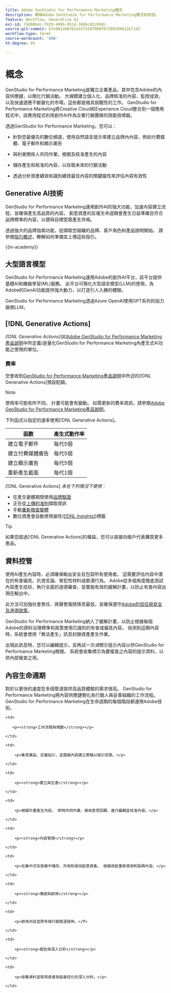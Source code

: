```yaml
---
title: Adobe GenStudio for Performance Marketing概念
description: 瞭解Adobe GenStudio for Performance Marketing概念和術語。
feature: Workflow, Generative AI
exl-id: 7dd00b4c-f429-499b-851d-3606c82c09dc
source-git-commit: bfe961a06f62e55f3207088f6f390204b12e7142
workflow-type: tm+mt
source-wordcount: '698'
ht-degree: 0%

---
```


# 概念

GenStudio for Performance Marketing是獨立企業產品，其中包含Adobe的內容供應鏈，以簡化行銷活動。 大規模建立個人化、品牌核准的內容、監控成效，以及快速適應不斷變化的市場，這些都是極具挑戰性的工作。 GenStudio for Performance Marketing將Creative Cloud和Experience Cloud整合到一個應用程式中，該應用程式利用創作AI作為企業行銷團隊的效能倍增器。

透過GenStudio for Performance Marketing，您可以：

* 針對您最優先的數位頻道，使用自然語言提示來建立品牌內內容，例如付費媒體、電子郵件和顯示廣告

* 與利害關係人共同作業，檢閱及核准產生的內容
* 儲存產生和核准的內容，以存取未來的行銷活動
* 透過分析資產績效和識別績效最佳內容的關鍵屬性來評估內容有效性

## Generative AI技術

GenStudio for Performance Marketing運用創作AI的強大功能，加速內容建立流程，並確保產生高品質的內容。 創意資產的反複生命週期會產生日益準確且符合品牌標準的內容，以便與目標受眾產生共鳴。

透過強大的品牌指南功能，從擷取您組織的品牌、客戶角色和產品說明開始。 請參閱[指引概述](../user-guide/guidelines/overview.md)，瞭解如何準備並上傳這些指引。

{{in-academy}}

## 大型語言模型

GenStudio for Performance Marketing運用Adobe的創作AI平台，該平台提供基礎AI和機器學習(ML)服務。 此平台可簡化大型語言模型(LLM)的使用，為Adobe的GenAI功能提供強大動力，以打造引人入勝的體驗。

GenStudio for Performance Marketing透過Azure OpenAI使用GPT系列的協力廠商LLM。<!-- Claude, and Gemini models. -->

## [!DNL Generative Actions]

_[!DNL Generative Actions]_(如[Adobe GenStudio for Performance Marketing產品說明](https://helpx.adobe.com/legal/product-descriptions/adobe-genstudio-for-performance-marketing---product-description.html)中所定義)是量化GenStudio for Performance Marketing內產生式AI功能之使用的單位。

<!-- Add example about usage mode?
Where users check how many generative actions they have left
How they re-up their genactions
If genactions roll over month to month or not -->

### 費率

您會收到[GenStudio for Performance Marketing產品說明](https://helpx.adobe.com/legal/product-descriptions/adobe-genstudio-for-performance-marketing---product-description.html)中所述的[!DNL Generative Actions]預設配額。

>[!NOTE]
>
>使用率可能有所不同。 計畫可能會有變動。 如需更新的費率資訊，請參閱[Adobe GenStudio for Performance Marketing產品說明](https://helpx.adobe.com/legal/product-descriptions/adobe-genstudio-for-performance-marketing---product-description.html)。

下列函式以指定的速率使用[!DNL Generative Actions]。

| 函數 | 產生式動作率 |
| -----------------------  | ------------------ |
| 建立電子郵件 | 每代5個 |
| 建立付費媒體廣告 | 每代5個 |
| 建立顯示廣告 | 每代5個 |
| 重新產生截面 | 每代1個 |

<!-- | Generate on-brand images | 1 per prompt  |
| Translation              | 1 per prompt  |
| Video: ADLS              | 1 per prompt  |
| Video: TTS + Avatar      | 1 per prompt  | -->

[!DNL Generative Actions] _未在下列情況下使用_：

* 在產生變體期間使用[品牌驗證](/help/user-guide/guidelines/brand-validation.md)
* 正在從[上傳的准則](/help/user-guide/guidelines/add-guidelines.md)擷取資訊
* 手動[重新檢查變體](/help/user-guide/guidelines/brand-validation.md#improve-brand-alignment)
* 數位資產會自動使用屬性([[!DNL Insights]](/help/user-guide/insights/overview.md))標籤

>[!TIP]
>
>如果您超過[!DNL Generative Actions]的權益，您可以直接向帳戶代表購買更多產品。

## 資料控管

使用AI產生內容時，必須確保輸出安全且包容所有使用者。 這需要評估內容中潛在的有害偏見、仇恨言論、冒犯性材料或褻瀆行為。 Adobe從多個角度徹底測試內容產生技術，執行全面的道德審查，並實施有效的緩解計畫，以防止有害內容出現在輸出中。

此方法可加強社會責任、將聲譽風險降至最低，並確保遵守[Adobe的信任與安全及道德政策](https://www.adobe.com/content/dam/cc/en/ai-ethics/pdfs/Adobe-AI-Ethics-Principles.pdf)。

GenStudio for Performance Marketing納入了緩解計畫，以防止根據每個Adobe的資料治理標準和政策使用已識別的有害或偏見內容。 偵測到這類內容時，系統會使用「無法產生」訊息封鎖資產產生作業。

出現此訊息時，您可以編輯提示，並再試一次&#x200B;_或_&#x200B;標示提示內容以供GenStudio for Performance Marketing檢閱。 系統會收集標示為要複查之內容的提示資料，以供內部複查之用。

## 內容生命週期

對於以更快的速度在多個管道提供高品質體驗的需求很高。 GenStudio for Performance Marketing將內容供應鏈簡化為行銷人員妥善組織的工作流程。 GenStudio for Performance Marketing在生命週期的每個階段都運用Adobe技術。

<table style="table-layout:auto">

<tr style="border: 0;">

    <td>

       <p><strong>工作流程與規劃</strong></p>

    </td>

    <td>

        <p>集思廣益、定義指引，並圍繞內容建立策略以吸引受眾。</p>

    </td>

</tr>

<tr style="border: 0;">

    <td>

        <p><strong>建立與生產</strong></p>

    </td>

    <td>

        <p>根據計畫產生內容。 即時共同作業、接收意見回饋、進行編輯並核准內容。</p>

    </td>

</tr>

<tr style="border: 0;">

    <td>

        <p><strong>內容管理</strong></p>

    </td>

    <td>

        <p>在集中式存放庫中儲存、共用和尋找創意資產。 根據效能重新使用和振興內容。</p>

    </td>

</tr>

<tr style="border: 0;">

    <td>

        <p><strong>傳遞與啟用</strong></p>

    </td>

    <td>

        <p>啟用內容並跨多個行銷管道發佈。</P>

    </td>

</tr>

<tr style="border: 0;">

    <td>

        <p><strong>報告與深入分析</strong></p>

    </td>

    <td>

        <p>收集資料並取得資產效能最佳化的深入分析。</p>

    </td>

</tr>

</table>

